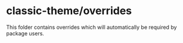 # classic-theme/overrides

This folder contains overrides which will automatically be required by package users.
